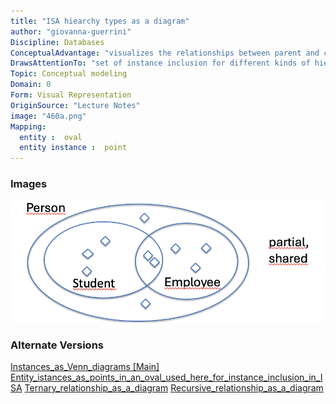 ```yaml
---
title: "ISA hiearchy types as a diagram"
author: "giovanna-guerrini"
Discipline: Databases
ConceptualAdvantage: "visualizes the relationships between parent and children entities instances"
DrawsAttentionTo: "set of instance inclusion for different kinds of hierarchies"
Topic: Conceptual modeling
Domain: 0
Form: Visual Representation
OriginSource: "Lecture Notes"
image: "460a.png"
Mapping:
  entity :  oval
  entity instance :  point
---
```

### Images
<img src="/assets/images/nm/460b.png" class="ui fluid bordered image">

### Alternate Versions
<a href="/nms/Instances_as_Venn_diagrams.html">Instances_as_Venn_diagrams [Main]</a>
<a href="/nms/Entity_istances_as_points_in_an_oval_used_here_for_instance_inclusion_in_ISA.html">Entity_istances_as_points_in_an_oval_used_here_for_instance_inclusion_in_ISA</a>
<a href="/nms/Ternary_relationship_as_a_diagram.html">Ternary_relationship_as_a_diagram</a>
<a href="/nms/Recursive_relationship_as_a_diagram.html">Recursive_relationship_as_a_diagram</a>
